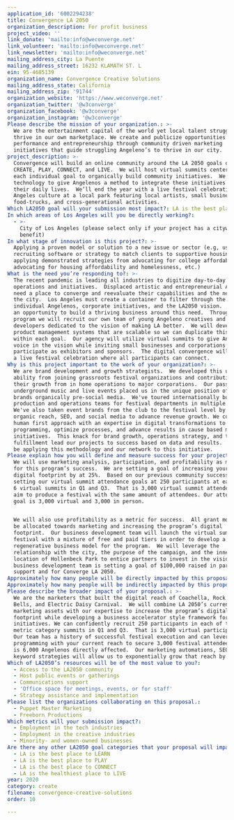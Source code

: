 ```yaml
---
application_id: '6002294238'
title: Convergence LA 2050
organization_description: For profit business
project_video: ''
link_donate: 'mailto:info@weconverge.net'
link_volunteer: 'mailto:info@weconverge.net'
link_newsletter: 'mailto:info@weconverge.net'
mailing_address_city: La Puente
mailing_address_street: 16232 KLAMATH ST. L
ein: 95-4685139
organization_name: Convergence Creative Solutions
mailing_address_state: California
mailing_address_zip: '91744'
organization_website: 'https://www.weconverge.net'
organization_twitter: '@w3converge'
organization_facebook: '@w3converge'
organization_instagram: '@w3converge'
Please describe the mission of your organization.: >-
  We are the entertainment capital of the world yet local talent struggles to
  thrive in our own marketplace. We create and publicize opportunities in
  performance and entrepreneurship through community driven marketing
  initiatives that guide struggling Angeleno’s to thrive in our city.
project_description: >-
  Convergence will build an online community around the LA 2050 goals of LEARN,
  CREATE, PLAY, CONNECT, and LIVE.  We will host virtual summits centered around
  each individual goal to organically build community initiatives.  We will use
  technology to give Angelenos a method to integrate these initiatives into
  their daily lives.  We’ll end the year with a live festival celebration of Los
  Angeles culture at a local park featuring local artists, small businesses,
  food-trucks, and cross-generational activities.
Which LA2050 goal will your submission most impact?: LA is the best place to CREATE
In which areas of Los Angeles will you be directly working?:
  - >-
    City of Los Angeles (please select only if your project has a citywide
    benefit)
In what stage of innovation is this project?: >-
  Applying a proven model or solution to a new issue or sector (e.g, using a job
  recruiting software or strategy to match clients to supportive housing sites,
  applying demonstrated strategies from advocating for college affordability to
  advocating for housing affordability and homelessness, etc.)
What is the need you’re responding to?: >-
  The recent pandemic is leading all industries to digitize day-to-day
  operations and initiatives.  Displaced artistic and entrepreneurial Angelenos
  need a place to converge and reevaluate their capabilities and the needs of
  the city.  Los Angeles must create a container to filter through the needs of
  individual Angelenos, corporate initiatives, and the LA2050 vision.  There is
  an opportunity to build a thriving business around this need.  Through this
  program we will recruit our own team of young Angeleno creatives and tech
  developers dedicated to the vision of making LA better.  We will develop
  product management systems that are scalable so we can duplicate this process
  within each goal.  Our agency will utilize virtual summits to give Angelenos a
  voice in the vision while inviting small businesses and corporations to
  participate as exhibitors and sponsors.  The digital convergence will lead to
  a live festival celebration where all participants can connect. 
Why is this project important to the work of your organization?: >-
  We are brand development and growth strategists.  We developed this unique
  ability from joining grassroots festival organizations and contributing to
  their growth from in home operations to major corporations.  Our passion for
  underground music and live events placed us in the unique position of growing
  brands organically pre-social media.  We've toured internationally building
  production and operations teams for festival departments in multiple markets. 
  We've also taken event brands from the club to the festival level by utilizing
  organic reach, SEO, and social media to advance revenue growth. We combine a
  human first approach with an expertise in digital transformations to leverage
  programming, optimize processes, and advance results in cause based marketing
  initiatives.  This knack for brand growth, operations strategy, and talent
  fulfillment lead our projects to success based on data and results.  We will
  be applying this methodology and our network to this initiative.
Please explain how you will define and measure success for your project.: >-
  We will use marketing analysis, participation, and profitability as measures
  for this program’s success.  We are setting a goal of increasing your current
  digital footprint by at 25%.  Based on our previous community successes we are
  setting our virtual summit attendance goals at 250 participants at each of the
  6 virtual summits in Q1 and Q3.  That is 3,000 virtual summit attendees.  We
  aim to produce a festival with the same amount of attendees. Our attendance
  goal is 3,000 virtual and 3,000 in person. 


  We will also use profitability as a metric for success.  All grant money will
  be allocated towards marketing and increasing the program’s digital
  footprint.  Our business development team will launch the virtual summits and
  festival with a mixture of free and paid tiers in order to develop a
  regenerative business model for the program.  We will leverage the
  relationship with the city, the purpose of the campaign, and the inner city
  location of Hollenbeck Park to entice partners to invest in the vision.  Our
  business development team is setting a goal of $100,000 raised in partnership
  support and for Converge LA 2050.  
Approximately how many people will be directly impacted by this proposal?: '6000'
Approximately how many people will be indirectly impacted by this proposal?: '120000'
Please describe the broader impact of your proposal.: >-
  We are the marketers that built the digital reach of Coachella, Rock the
  Bells, and Electric Daisy Carnival.  We will combine LA 2050’s current
  marketing assets with our expertise to increase the program’s digital
  footprint while developing a business accelerator style framework for LA2050
  initiatives. We can confidently recruit 250 participants in each of the 6
  metric category summits in Q1 and Q3.  That is 3,000 virtual participants. 
  Our team has a history of successful festival execution and can leverage
  programming with your current reach to secure 3,000 festival attendees.  That
  is 6,000 Angelenos directly affected.  Our marketing automations, SEO, and
  keyword strategies will allow us to exponentially grow that reach by 20. 
Which of LA2050’s resources will be of the most value to you?:
  - Access to the LA2050 community
  - Host public events or gatherings
  - Communications support
  - 'Office space for meetings, events, or for staff'
  - Strategy assistance and implementation
Please list the organizations collaborating on this proposal.:
  - Puppet Master Marketing
  - Freeborn Productions
Which metrics will your submission impact?:
  - Employment in the tech industries
  - Employment in the creative industries
  - Minority- and women-owned businesses
Are there any other LA2050 goal categories that your proposal will impact?:
  - LA is the best place to LEARN
  - LA is the best place to PLAY
  - LA is the best place to CONNECT
  - LA is the healthiest place to LIVE
year: 2020
category: create
filename: convergence-creative-solutions
order: 10

---
```


